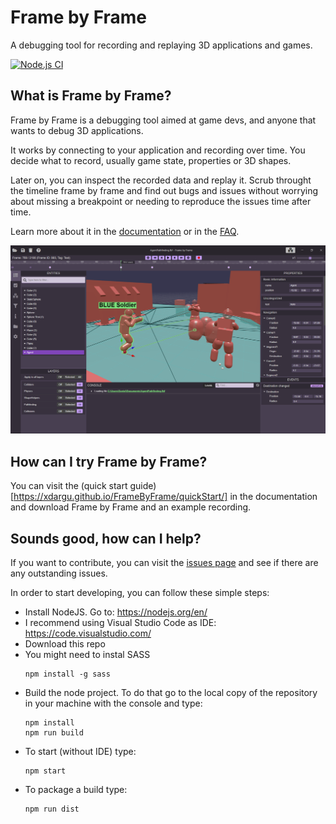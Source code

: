 # Frame by Frame

A debugging tool for recording and replaying 3D applications and games.

[![Node.js CI](https://github.com/XDargu/FrameByFrame/actions/workflows/node.js.yml/badge.svg?branch=master)](https://github.com/XDargu/FrameByFrame/actions/workflows/node.js.yml)

## What is Frame by Frame?

Frame by Frame is a debugging tool aimed at game devs, and anyone that wants to debug 3D applications.

It works by connecting to your application and recording over time. You decide what to record, usually game state, properties or 3D shapes.

Later on, you can inspect the recorded data and replay it. Scrub throught the timeline frame by frame and find out bugs and issues without worrying about missing a breakpoint or needing to reproduce the issues time after time.

Learn more about it in the [documentation](https://xdargu.github.io/FrameByFrame/) or in the [FAQ](https://xdargu.github.io/FrameByFrame/faq/).

![Frame by Frame Screenshot](https://github.com/XDargu/FrameByFrame/blob/gh-pages/assets/images/screenshots/ExampleScreen.png?raw=true)

## How can I try Frame by Frame?

You can visit the (quick start guide)[https://xdargu.github.io/FrameByFrame/quickStart/] in the documentation and download Frame by Frame and an example recording.

## Sounds good, how can I help?

If you want to contribute, you can visit the [issues page](https://github.com/XDargu/FrameByFrame/issues) and see if there are any outstanding issues.

In order to start developing, you can follow these simple steps:

* Install NodeJS. Go to: https://nodejs.org/en/
* I recommend using Visual Studio Code as IDE: https://code.visualstudio.com/
* Download this repo
* You might need to instal SASS
  ```
  npm install -g sass
  ```
* Build the node project. To do that go to the local copy of the repository in your machine with the console and type:
  ```
  npm install
  npm run build
  ```
* To start (without IDE) type:
  ```
  npm start
  ```
* To package a build type:
  ```
  npm run dist
  ```
